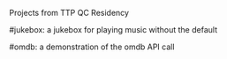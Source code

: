 Projects from TTP QC Residency

#jukebox:
a jukebox for playing music without the default <audio> controls

#omdb:
a demonstration of the omdb API call
